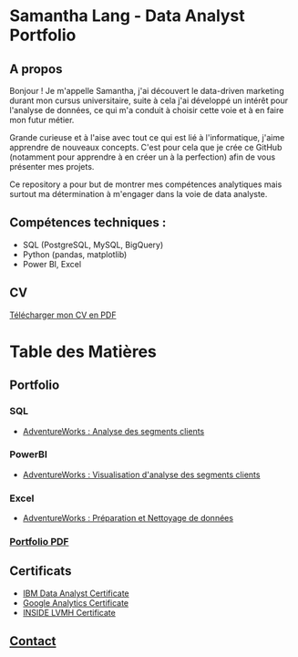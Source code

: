 # Samantha Lang - Data Analyst Portfolio

## A propos

Bonjour ! Je m'appelle Samantha, j'ai découvert le data-driven marketing durant mon cursus universitaire, suite à cela j'ai développé un intérêt pour l'analyse de données, ce qui m'a conduit à choisir cette voie et à en faire mon futur métier.

Grande curieuse et à l'aise avec tout ce qui est lié à l'informatique, j'aime apprendre de nouveaux concepts. C'est pour cela que je crée ce GitHub (notamment pour apprendre à en créer un à la perfection) afin de vous présenter mes projets.

Ce repository a pour but de montrer mes compétences analytiques mais surtout ma détermination à m'engager dans la voie de data analyste.

## Compétences techniques :
- SQL (PostgreSQL, MySQL, BigQuery)
- Python (pandas, matplotlib)
- Power BI, Excel


## CV
[Télécharger mon CV en PDF](CV_SLANG.pdf)


# Table des Matières

## Portfolio
### SQL
- [AdventureWorks : Analyse des segments clients](https://github.com/samanthalang/projet1/blob/main/SQL/adventureworks_segment_clients.sql)

### PowerBI
- [AdventureWorks : Visualisation d'analyse des segments clients](#adventureworks-visualisation-d-analyse-des-segments-clients)

### Excel
- [AdventureWorks : Préparation et Nettoyage de données](#adventureworks-preparation-et-nettoyage-des-donnees)

### [Portfolio PDF](portfolio_SLANG.pdf)

## Certificats
- [IBM Data Analyst Certificate](IBM_Certificate1.pdf)
- [Google Analytics Certificate](Google_Certificate.pdf)
- [INSIDE LVMH Certificate](INSIDELVMH.pdf)

## [Contact](#contact)